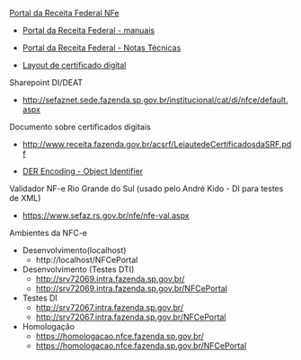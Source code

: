 [Portal da Receita Federal NFe](http://www.nfe.fazenda.gov.br/portal/principal.aspx)

* [Portal da Receita Federal - manuais](http://www.nfe.fazenda.gov.br/portal/listaConteudo.aspx?tipoConteudo=ndIjl+iEFdE=)

* [Portal da Receita Federal - Notas Técnicas](http://www.nfe.fazenda.gov.br/portal/listaConteudo.aspx?tipoConteudo=04BIflQt1aY=)

* [Layout de certificado digital](http://www.receita.fazenda.gov.br/acsrf/LeiautedeCertificadosdaSRF.pdf)

Sharepoint DI/DEAT

 * http://sefaznet.sede.fazenda.sp.gov.br/institucional/cat/di/nfce/default.aspx

Documento sobre certificados digitais

 * http://www.receita.fazenda.gov.br/acsrf/LeiautedeCertificadosdaSRF.pdf

 * [DER Encoding - Object Identifier](http://etc.intra.fazenda.sp.gov.br/sites/cds_equipe/Wiki%20CDS/DER%20Encoding%20-%20Object%20Identifier.aspx)

Validador NF-e Rio Grande do Sul (usado pelo André Kido - DI  para testes de XML)

 * https://www.sefaz.rs.gov.br/nfe/nfe-val.aspx

Ambientes da NFC-e

 * Desenvolvimento(localhost)  
   * http://localhost/NFCePortal
 * Desenvolvimento (Testes DTI)
   * http://srv72069.intra.fazenda.sp.gov.br/
   * http://srv72069.intra.fazenda.sp.gov.br/NFCePortal
 * Testes DI                   
   * http://srv72067.intra.fazenda.sp.gov.br/ 
   * http://srv72067.intra.fazenda.sp.gov.br/NFCePortal
 * Homologação     
   * https://homologacao.nfce.fazenda.sp.gov.br/
   * https://homologacao.nfce.fazenda.sp.gov.br/NFCePortal